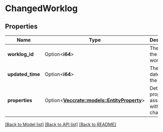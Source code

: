 # ChangedWorklog

## Properties

Name | Type | Description | Notes
------------ | ------------- | ------------- | -------------
**worklog_id** | Option<**i64**> | The ID of the worklog. | [optional][readonly]
**updated_time** | Option<**i64**> | The datetime of the change. | [optional][readonly]
**properties** | Option<[**Vec<crate::models::EntityProperty>**](EntityProperty.md)> | Details of properties associated with the change. | [optional][readonly]

[[Back to Model list]](../README.md#documentation-for-models) [[Back to API list]](../README.md#documentation-for-api-endpoints) [[Back to README]](../README.md)


